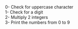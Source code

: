0- Check for uppercase character</br>
1- Check for a digit</br>
2- Multiply 2 integers</br>
3- Print the numbers from 0 to 9</br>
